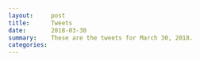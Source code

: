 ```yaml
---
layout:     post
title:      Tweets
date:       2018-03-30
summary:    These are the tweets for March 30, 2018.
categories:
---
```


